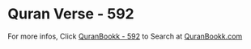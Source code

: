 # Quran Verse - 592 

For more infos, Click [QuranBookk - 592](https://www.quranbookk.com/quran/search?q=592) to Search at [QuranBookk.com](http://quranbookk.com/)